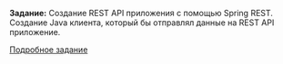 **Задание:** Создание REST API приложения с помощью Spring REST. Создание Java клиента, который бы отправлял данные на REST API приложение.

[Подробное задание](https://swiftbook.org/system/uploads/lecture_material/material/874/Project3_TZ.pdf)
